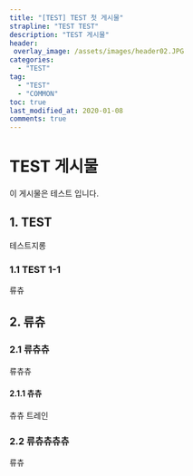 ```yaml
---
title: "[TEST] TEST 첫 게시물"
strapline: "TEST TEST"
description: "TEST 게시물"
header:
 overlay_image: /assets/images/header02.JPG
categories:
  - "TEST"
tag:
  - "TEST"
  - "COMMON"
toc: true
last_modified_at: 2020-01-08
comments: true
---
```


# TEST 게시물

이 게시물은 테스트 입니다.

## 1. TEST

테스트지롱

### 1.1 TEST 1-1

류츄

## 2. 류츄

### 2.1 류츄츄

류츄츄

#### 2.1.1 츄츄
츄츄 트레인

### 2.2 류츄츄츄츄

류츄

